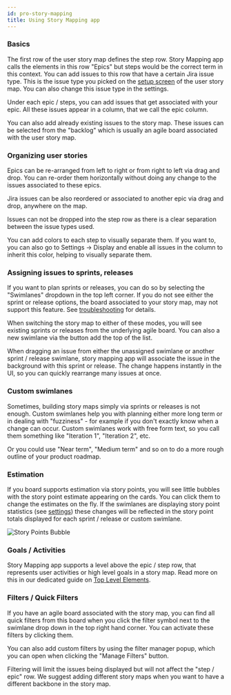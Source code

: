 ```yaml
---
id: pro-story-mapping
title: Using Story Mapping app
---
```


### Basics

The first row of the user story map defines the step row. Story Mapping app calls the elements
in this row "Epics" but steps would be the correct term in this context.
You can add issues to this row that have a certain Jira issue type. This is the issue type
you picked on the [setup screen](./pro-setup) of the user story map. You can also change this issue type in the settings.

Under each epic / steps, you can add issues that get associated with your epic.
All these issues appear in a column, that we call the epic column.

You can also add already existing issues to the story map. These issues can be selected from
the "backlog" which is usually an agile board associated with the user story map.

### Organizing user stories

Epics can be re-arranged from left to right or from right to left via drag and drop. You can
re-order them horizontally without doing any change to the issues associated to these epics.

Jira issues can be also reordered or associated to another epic via drag and drop, anywhere on the map.

Issues can not be dropped into the step row as there is a clear separation between the issue types
used.

You can add colors to each step to visually separate them. If you want to, you can also 
go to Settings -> Display and enable all issues in the column to inherit this color, helping
to visually separate them.

### Assigning issues to sprints, releases

If you want to plan sprints or releases, you can do so by selecting the "Swimlanes" dropdown
in the top left corner. If you do not see either the sprint or release options, the board
associated to your story map, may not support this feature. See [troubleshooting](./troubleshooting) for details.

When switching the story map to either of these modes, you will see existing
sprints or releases from the underlying agile board. You can also a new swimlane via the button
add the top of the list.

When dragging an issue from either the unassigned swimlane or another sprint / release swimlane,
story mapping app will associate the issue in the background with this sprint or release.
The change happens instantly in the UI, so you can quickly rearrange many issues at once.

### Custom swimlanes

Sometimes, building story maps simply via sprints or releases is not enough. Custom
swimlanes help you with planning either more long term or in dealing with "fuzziness" - for 
example if you don't exactly know when a change can occur. 
Custom swimlanes work with free form text, so you call them something like "Iteration 1", "Iteration 2", etc.

Or you could use "Near term", "Medium term" and so on to do a more rough outline of your product roadmap.

### Estimation

If you board supports estimation via story points, you will see little bubbles with the story point estimate appearing
on the cards. You can click them to change the estimates on the fly. If the swimlanes 
are displaying story point statistics (see [settings](./pro-settings)) these
changes will be reflected in the story point totals displayed for each sprint / release or custom swimlane.

![Story Points Bubble](/img/story-points.png)

### Goals / Activities

Story Mapping app supports a level above the epic / step row, that represents user activities or high level goals
in a story map. Read more on this in our dedicated guide on [Top Level Elements](./top-level-elements).
### Filters / Quick Filters

If you have an agile board associated with the story map, you can find all 
quick filters from this board when you click the filter symbol next to the swimlane drop
down in the top right hand corner. You can activate these filters by clicking them. 

You can also add custom filters by using the filter manager popup, which you can open 
when clicking the "Manage Filters" button.

Filtering will limit the issues being displayed but will not affect the "step / epic" row. 
We suggest adding different story maps when you want to have a different backbone in the story map.


